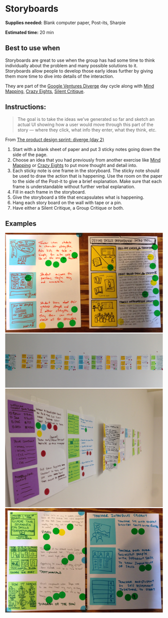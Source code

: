 # Storyboards

**Supplies needed:** Blank computer paper, Post-its, Sharpie

**Estimated time:** 20 min

## Best to use when

Storyboards are great to use when the group has had some time to think
individually about the problem and many possible solutions to it. Storyboards
allow people to develop those early ideas further by giving them more time to
dive into details of the interaction.

They are part of the [Google Ventures
Diverge](http://www.gv.com/lib/the-product-design-sprint-divergeday2)
day cycle along with
[Mind Mapping](2-diverge-mind-mapping.md),
[Crazy Eights](2-diverge-crazy-eights.md),
[Silent Critique](2-diverge-silent-critique.md).

## Instructions:

> The goal is to take the ideas we’ve generated so far and sketch an actual UI
showing how a user would move through this part of the story — where they click,
what info they enter, what they think, etc.

From [The product design sprint: diverge (day 2)](http://www.gv.com/lib/the-product-design-sprint-divergeday2)

1. Start with a blank sheet of paper
and put 3 sticky notes
going down the side of the page.
2. Choose an idea that you had previously from another exercise 
like [Mind Mapping](2-diverge-mind-mapping.md)
or [Crazy Eights](2-diverge-crazy-eights.md)
to put more thought and detail into.
2. Each sticky note is one frame in the storyboard.
The sticky note should be
used to draw the action that is happening.
Use the room on the paper to the
side of the Post-it to give a brief explanation.
Make sure that each frame is understandable without further verbal explanation.
3. Fill in each frame in the storyboard.
4. Give the storyboard a title that encapsulates what is happening.
5. Hang each story board on the wall with tape or a pin.
6. Have either a Silent Critique, a Group Critique or both.

## Examples

![Individual Storyboards](images/storyboard.jpg)
![Group of Storyboards](images/storyboards.jpg)
![Group of Storyboards](images/storyboards-2.jpg)
![Individual Storyboards](images/storyboard-2.jpg)
